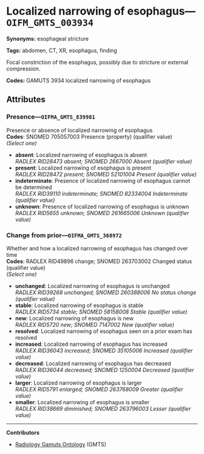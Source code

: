 # Localized narrowing of esophagus—`OIFM_GMTS_003934`

**Synonyms:** esophageal stricture

**Tags:** abdomen, CT, XR, esophagus, finding

Focal constriction of the esophagus, possibly due to stricture or external compression.

**Codes:** GAMUTS 3934 localized narrowing of esophagus

## Attributes

### Presence—`OIFMA_GMTS_839981`

Presence or absence of localized narrowing of esophagus  
**Codes**: SNOMED 705057003 Presence (property) (qualifier value)  
*(Select one)*

- **absent**: Localized narrowing of esophagus is absent  
_RADLEX RID28473 absent; SNOMED 2667000 Absent (qualifier value)_
- **present**: Localized narrowing of esophagus is present  
_RADLEX RID28472 present; SNOMED 52101004 Present (qualifier value)_
- **indeterminate**: Presence of localized narrowing of esophagus cannot be determined  
_RADLEX RID39110 indeterminate; SNOMED 82334004 Indeterminate (qualifier value)_
- **unknown**: Presence of localized narrowing of esophagus is unknown  
_RADLEX RID5655 unknown; SNOMED 261665006 Unknown (qualifier value)_

### Change from prior—`OIFMA_GMTS_368972`

Whether and how a localized narrowing of esophagus has changed over time  
**Codes**: RADLEX RID49896 change; SNOMED 263703002 Changed status (qualifier value)  
*(Select one)*

- **unchanged**: Localized narrowing of esophagus is unchanged  
_RADLEX RID39268 unchanged; SNOMED 260388006 No status change (qualifier value)_
- **stable**: Localized narrowing of esophagus is stable  
_RADLEX RID5734 stable; SNOMED 58158008 Stable (qualifier value)_
- **new**: Localized narrowing of esophagus is new  
_RADLEX RID5720 new; SNOMED 7147002 New (qualifier value)_
- **resolved**: Localized narrowing of esophagus seen on a prior exam has resolved  
- **increased**: Localized narrowing of esophagus has increased  
_RADLEX RID36043 increased; SNOMED 35105006 Increased (qualifier value)_
- **decreased**: Localized narrowing of esophagus has decreased  
_RADLEX RID36044 decreased; SNOMED 1250004 Decreased (qualifier value)_
- **larger**: Localized narrowing of esophagus is larger  
_RADLEX RID5791 enlarged; SNOMED 263768009 Greater (qualifier value)_
- **smaller**: Localized narrowing of esophagus is smaller  
_RADLEX RID38669 diminished; SNOMED 263796003 Lesser (qualifier value)_

---

**Contributors**

- [Radiology Gamuts Ontology](https://gamuts.net/) (GMTS)